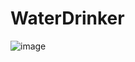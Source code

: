 # WaterDrinker

![image](https://github.com/Lynn12378/WaterDrinker/assets/91118182/5fccb7a0-9d06-4647-80d7-309d452f5ff7)
